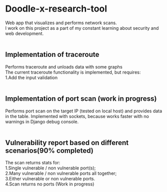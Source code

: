 # Doodle-x-research-tool
Web app that visualizes and performs network scans. </br>I work on this project as a part of my constant learning about security and web development.</br></br>

## Implementation of traceroute

Performs traceroute and unloads data with some graphs</br>
The current traceroute functionality is implemented, but requires:</br>
1.Add the input validation</br></br>

## Implementation of port scan (work in progress)
Performs port scan on the target IP (tested on local host) and provides data in the table.  Implemented with sockets, because works faster with no warnings in Django debug console.</br></br>

## Vulnerability report based on different scenarios(90% completed)

The scan returns stats for:</br>
1.Single vulnerable / non vulnerable port(s);</br>
2.Many vulnerable / non vulnerable ports all together;</br>
3.Either vulnerable or non vulnerable ports.</br>
4.Scan returns no ports (Work in progress)</br>

